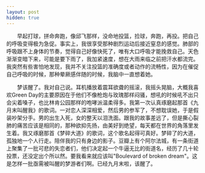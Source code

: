```yaml
---
layout: post
hidden: true
---
```

　　早起打球，拼命奔跑，像邱飞那样，没命地投篮，捡球，奔跑，再投。把自己的呼吸变得极为急促。事实上，我很享受那种剧烈运动后接近窒息的感觉。肺部的呼吸跟不上身体的节奏，觉得自己好像快死了，唯有大口呼吸才能挽救自己。天色渐渐变暗下来，可能是要下雨了，我加紧速度，想在大雨来临之前把汗水都流完。我突然有些害怕地发现，我并不关注投篮的准确度或者动作的流畅性，因为在催促自己呼吸的时候，那种晕厥感伴随的时候，我脑中一直想着她。

　　梦该醒了。我对自己说。耳机播放着震耳欲聋的摇滚，我摇头晃脑，大概我喜欢Green Day的主要原因在于他们不像枪炮与玫瑰那样闷骚，想吼的时候吼不出只会尖着嗓子，也比林肯公园那样的咆哮派温柔得多。我第一次认真琢磨起那首《九月末叫醒我》的歌词。一对恋人深深相爱，然后男的参军了，不想耽误她，于是假装吵架分手。男的出生入死，女的整天以泪洗面。跟我的故事差远了，但是撕心裂肺的痛苦应该是相同的，那种欲抑先扬，由美好到绝望，每天都在世界的角落里发生着。我又琢磨那首《梦碎大道》的歌词，这个歌名起得可真好。梦碎了的大道，孤独地一个人行走。陪伴我的只有身边的影子。豆瓣上有个阿尔法城，有一条街道上聚集了一批可悲的失恋者们，他们决定起一个牛逼无比的街道名，经历了几十轮投票，还没定出个所以然。要我看来就应该叫"Boulevard of broken dream"。这是怎样一批亟需被叫醒的梦游者们啊。已经九月末啦，该醒了。